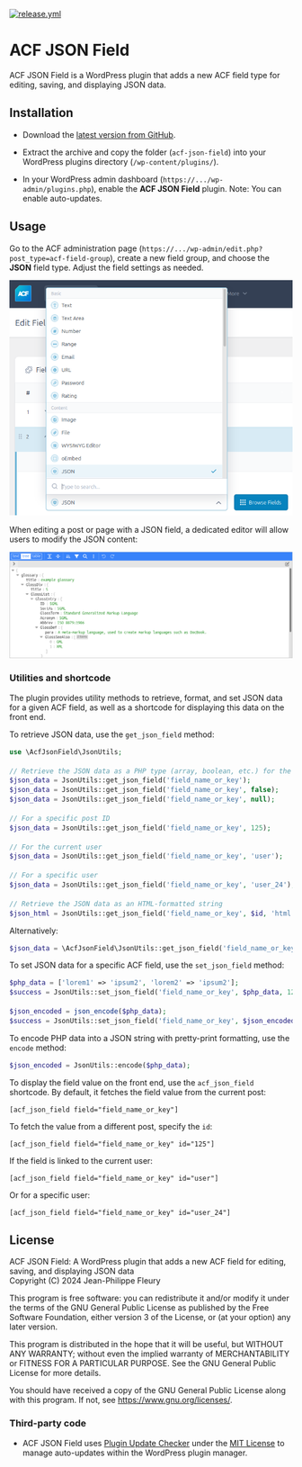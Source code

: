 [![release.yml](https://github.com/jpfleury/acf-json-field/actions/workflows/release.yml/badge.svg)](https://github.com/jpfleury/acf-json-field/releases)

# ACF JSON Field

ACF JSON Field is a WordPress plugin that adds a new ACF field type for editing, saving, and displaying JSON data.

## Installation

- Download the [latest version from GitHub](https://github.com/jpfleury/acf-json-field/releases/latest/download/acf-json-field.zip).

- Extract the archive and copy the folder (`acf-json-field`) into your WordPress plugins directory (`/wp-content/plugins/`).

- In your WordPress admin dashboard (`https://.../wp-admin/plugins.php`), enable the **ACF JSON Field** plugin. Note: You can enable auto-updates.

## Usage

Go to the ACF administration page (`https://.../wp-admin/edit.php?post_type=acf-field-group`), create a new field group, and choose the **JSON** field type. Adjust the field settings as needed.

![JSON Field in the list of ACF fields](assets/screenshots/json-field.png)

When editing a post or page with a JSON field, a dedicated editor will allow users to modify the JSON content:

![JSON editor](assets/screenshots/editor.png)

### Utilities and shortcode

The plugin provides utility methods to retrieve, format, and set JSON data for a given ACF field, as well as a shortcode for displaying this data on the front end.

To retrieve JSON data, use the `get_json_field` method:

```php
use \AcfJsonField\JsonUtils;

// Retrieve the JSON data as a PHP type (array, boolean, etc.) for the current post
$json_data = JsonUtils::get_json_field('field_name_or_key');
$json_data = JsonUtils::get_json_field('field_name_or_key', false);
$json_data = JsonUtils::get_json_field('field_name_or_key', null);

// For a specific post ID
$json_data = JsonUtils::get_json_field('field_name_or_key', 125);

// For the current user
$json_data = JsonUtils::get_json_field('field_name_or_key', 'user');

// For a specific user
$json_data = JsonUtils::get_json_field('field_name_or_key', 'user_24');

// Retrieve the JSON data as an HTML-formatted string
$json_html = JsonUtils::get_json_field('field_name_or_key', $id, 'html');
```

Alternatively:

```php
$json_data = \AcfJsonField\JsonUtils::get_json_field('field_name_or_key');
```

To set JSON data for a specific ACF field, use the `set_json_field` method:

```php
$php_data = ['lorem1' => 'ipsum2', 'lorem2' => 'ipsum2'];
$success = JsonUtils::set_json_field('field_name_or_key', $php_data, 125);

$json_encoded = json_encode($php_data);
$success = JsonUtils::set_json_field('field_name_or_key', $json_encoded, 125, true);
```

To encode PHP data into a JSON string with pretty-print formatting, use the `encode` method:

```php
$json_encoded = JsonUtils::encode($php_data);
```

To display the field value on the front end, use the `acf_json_field` shortcode. By default, it fetches the field value from the current post:

	[acf_json_field field="field_name_or_key"]

To fetch the value from a different post, specify the `id`:

	[acf_json_field field="field_name_or_key" id="125"]

If the field is linked to the current user:

	[acf_json_field field="field_name_or_key" id="user"]

Or for a specific user:

	[acf_json_field field="field_name_or_key" id="user_24"]

## License

ACF JSON Field: A WordPress plugin that adds a new ACF field for editing, saving, and displaying JSON data  
Copyright (C) 2024  Jean-Philippe Fleury

This program is free software: you can redistribute it and/or modify
it under the terms of the GNU General Public License as published by
the Free Software Foundation, either version 3 of the License, or
(at your option) any later version.

This program is distributed in the hope that it will be useful,
but WITHOUT ANY WARRANTY; without even the implied warranty of
MERCHANTABILITY or FITNESS FOR A PARTICULAR PURPOSE.  See the
GNU General Public License for more details.

You should have received a copy of the GNU General Public License
along with this program.  If not, see <https://www.gnu.org/licenses/>.

### Third-party code

- ACF JSON Field uses [Plugin Update Checker](https://github.com/YahnisElsts/plugin-update-checker) under the [MIT License](https://github.com/YahnisElsts/plugin-update-checker/blob/master/license.txt) to manage auto-updates within the WordPress plugin manager.
